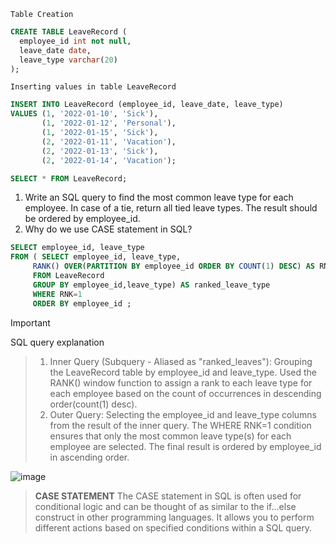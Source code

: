 `Table Creation`
```sql
CREATE TABLE LeaveRecord (
  employee_id int not null,
  leave_date date,
  leave_type varchar(20)
);
```
`Inserting values in table LeaveRecord`
```sql
INSERT INTO LeaveRecord (employee_id, leave_date, leave_type)
VALUES (1, '2022-01-10', 'Sick'),
       (1, '2022-01-12', 'Personal'),
       (1, '2022-01-15', 'Sick'),
       (2, '2022-01-11', 'Vacation'),
       (2, '2022-01-13', 'Sick'),
       (2, '2022-01-14', 'Vacation');
```
```sql   
SELECT * FROM LeaveRecord;
```

1. Write an SQL query to find the most common leave type for each employee.
In case of a tie, return all tied leave types. The result should be ordered by employee_id.
2. Why do we use CASE statement in SQL?


```sql
SELECT employee_id, leave_type
FROM ( SELECT employee_id, leave_type,
	 RANK() OVER(PARTITION BY employee_id ORDER BY COUNT(1) DESC) AS RNK
	 FROM LeaveRecord
	 GROUP BY employee_id,leave_type) AS ranked_leave_type
	 WHERE RNK=1
	 ORDER BY employee_id ;
  ```
	 
> [!important]
SQL query explanation
> 1. Inner Query (Subquery - Aliased as "ranked_leaves"):
Grouping the LeaveRecord table by employee_id and leave_type.
Used the RANK() window function to assign a rank to each leave type for each employee based on the count of occurrences in descending order(count(1) desc).
> 2. Outer Query:
Selecting the employee_id and leave_type columns from the result of the inner query.
The WHERE RNK=1 condition ensures that only the most common leave type(s) for each employee are selected.
The final result is ordered by employee_id in ascending order.


![image](https://github.com/PankajVirendraModi/SQL-things/assets/75255261/709135cc-71a0-4b72-adfc-a837bfb193f3)

> **CASE STATEMENT**
> The CASE statement in SQL is often used for conditional logic and can be thought of as similar to the if...else construct in other programming languages. It allows you to perform different actions based on specified conditions within a SQL query.
